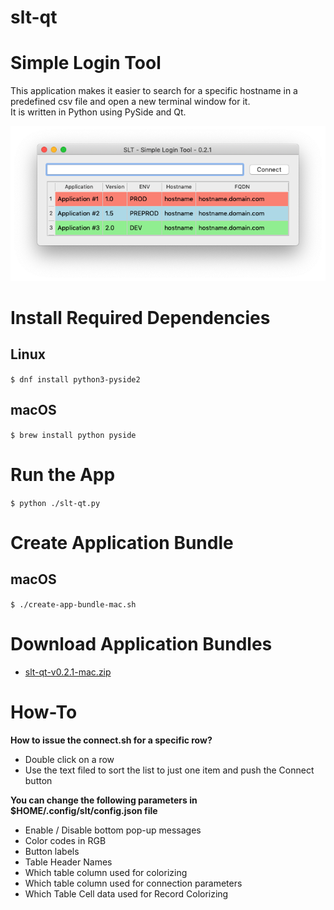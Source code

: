 # slt-qt

# Simple Login Tool

This application makes it easier to search for a specific hostname in a predefined csv file and open a new terminal window for it.<br/>
It is written in Python using PySide and Qt.

![Screenshot](/screenshot/slt-qt-v0.2.1-mac.png "slt-qt v0.2.1")

# Install Required Dependencies
## Linux

``
$ dnf install python3-pyside2
``

## macOS

``
$ brew install python pyside 
``

# Run the App

``
$ python ./slt-qt.py
``

# Create Application Bundle
## macOS

``
$ ./create-app-bundle-mac.sh
``

# Download Application Bundles
- [slt-qt-v0.2.1-mac.zip](https://github.com/MaxyLabs/slt-qt/raw/master/build/slt-qt-v0.2.1-mac.zip)

# How-To
**How to issue the connect.sh for a specific row?**
- Double click on a row
- Use the text filed to sort the list to just one item and push the Connect button

**You can change the following parameters in $HOME/.config/slt/config.json file**
- Enable / Disable bottom pop-up messages
- Color codes in RGB
- Button labels
- Table Header Names
- Which table column used for colorizing
- Which table column used for connection parameters
- Which Table Cell data used for Record Colorizing
